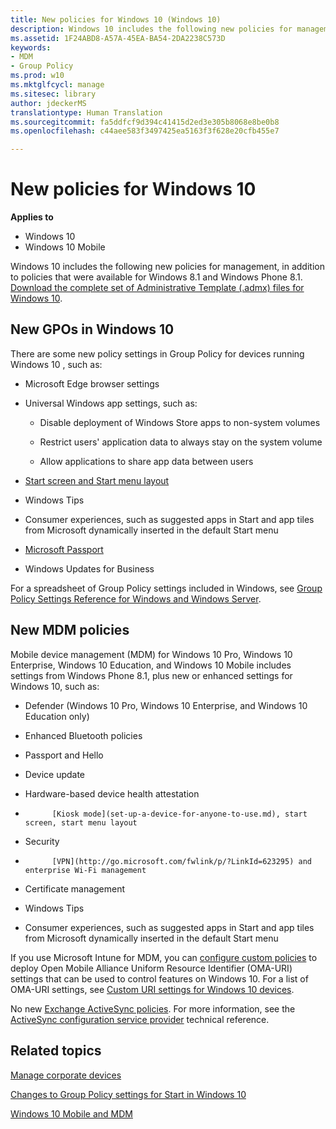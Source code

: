 ```yaml
---
title: New policies for Windows 10 (Windows 10)
description: Windows 10 includes the following new policies for management, in addition to policies that were available for Windows 8.1 and Windows Phone 8.1.
ms.assetid: 1F24ABD8-A57A-45EA-BA54-2DA2238C573D
keywords:
- MDM
- Group Policy
ms.prod: w10
ms.mktglfcycl: manage
ms.sitesec: library
author: jdeckerMS
translationtype: Human Translation
ms.sourcegitcommit: fa5ddfcf9d394c41415d2ed3e305b8068e8be0b8
ms.openlocfilehash: c44aee583f3497425ea5163f3f628e20cfb455e7

---
```


# New policies for Windows 10


**Applies to**

-   Windows 10
-   Windows 10 Mobile

Windows 10 includes the following new policies for management, in addition to policies that were available for Windows 8.1 and Windows Phone 8.1. 
            [Download the complete set of Administrative Template (.admx) files for Windows 10](http://go.microsoft.com/fwlink/p/?LinkID=625081).

## New GPOs in Windows 10


There are some new policy settings in Group Policy for devices running Windows 10 , such as:

-   Microsoft Edge browser settings

-   Universal Windows app settings, such as:

    -   Disable deployment of Windows Store apps to non-system volumes

    -   Restrict users' application data to always stay on the system volume

    -   Allow applications to share app data between users

-   [Start screen and Start menu layout](customize-windows-10-start-screens-by-using-group-policy.md)

-   Windows Tips

-   Consumer experiences, such as suggested apps in Start and app tiles from Microsoft dynamically inserted in the default Start menu

-   [Microsoft Passport](http://go.microsoft.com/fwlink/p/?LinkId=623294)

-   Windows Updates for Business

For a spreadsheet of Group Policy settings included in Windows, see [Group Policy Settings Reference for Windows and Windows Server](http://go.microsoft.com/fwlink/p/?LinkId=613627).

## New MDM policies


Mobile device management (MDM) for Windows 10 Pro, Windows 10 Enterprise, Windows 10 Education, and Windows 10 Mobile includes settings from Windows Phone 8.1, plus new or enhanced settings for Windows 10, such as:

-   Defender (Windows 10 Pro, Windows 10 Enterprise, and Windows 10 Education only)

-   Enhanced Bluetooth policies

-   Passport and Hello

-   Device update

-   Hardware-based device health attestation

-   
            [Kiosk mode](set-up-a-device-for-anyone-to-use.md), start screen, start menu layout

-   Security

-   
            [VPN](http://go.microsoft.com/fwlink/p/?LinkId=623295) and enterprise Wi-Fi management

-   Certificate management

-   Windows Tips

-   Consumer experiences, such as suggested apps in Start and app tiles from Microsoft dynamically inserted in the default Start menu

If you use Microsoft Intune for MDM, you can [configure custom policies](http://go.microsoft.com/fwlink/p/?LinkId=616316) to deploy Open Mobile Alliance Uniform Resource Identifier (OMA-URI) settings that can be used to control features on Windows 10. For a list of OMA-URI settings, see [Custom URI settings for Windows 10 devices](http://go.microsoft.com/fwlink/p/?LinkId=616317).

No new [Exchange ActiveSync policies](http://go.microsoft.com/fwlink/p/?LinkId=613264). For more information, see the [ActiveSync configuration service provider](http://go.microsoft.com/fwlink/p/?LinkId=618944) technical reference.

## Related topics


[Manage corporate devices](manage-corporate-devices.md)

[Changes to Group Policy settings for Start in Windows 10](changes-to-start-policies-in-windows-10.md)

[Windows 10 Mobile and MDM](windows-10-mobile-and-mdm.md)

 

 








<!--HONumber=Jun16_HO4-->


